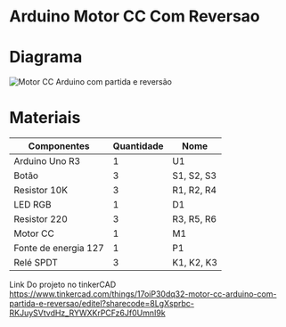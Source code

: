 # Arduino Motor CC Com Reversao

# Diagrama
![Motor CC Arduino com partida e reversão](https://user-images.githubusercontent.com/96671069/186791835-4c1e0855-9db2-457c-a96b-8954139f7fa0.png)

# Materiais

|Componentes          |Quantidade |Nome       |
|---                  |---        |---        |
|Arduino Uno R3       |1          |         U1|
|Botão                |3          | S1, S2, S3|
|Resistor 10K         |3          | R1, R2, R4|
|LED RGB              |1          |         D1|
|Resistor 220         |3          | R3, R5, R6|
|Motor CC             |1          |         M1|
|Fonte de energia 127 |1          |         P1|
|Relé SPDT            |3          | K1, K2, K3|


Link Do projeto no tinkerCAD
https://www.tinkercad.com/things/17oiP30dq32-motor-cc-arduino-com-partida-e-reversao/editel?sharecode=8LgXsprbc-RKJuySVtvdHz_RYWXKrPCFz6Jf0UmnI9k
